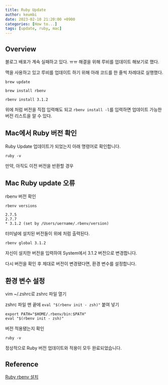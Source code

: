 ```yaml
---
title: Ruby Update
author: keumbi
date: 2023-02-10 21:20:00 +0900
categories: [How to...]
tags: [update, ruby, mac]
---
```


## Overview

블로그 배포가 계속 실패하고 있다. ㅠㅠ 해결을 위해 루비를 업데이트 해보기로 했다.

맥을 사용하고 있고 루비를 업데이트 하기 위해 아래 코드를 한 줄씩 차례대로 실행했다.

```shell
brew update

brew install rbenv

rbenv install 3.1.2
```

위에 처럼 버전을 직접 입력해도 되고 `rbenv install -l`를 입력하면 업데이트 가능한 버전 리스트을 알 수 있다.


## Mac에서 Ruby 버전 확인

Ruby Update 업데이트가 되었는지 아래 명령어로 확인합니다.

```shell
ruby -v
```

만약, 아직도 이전 버전을 반환할 경우

## Mac Ruby update 오류

rbenv 버전 확인

```shell
rbenv versions

2.7.5
2.7.7
* 3.1.2 (set by /Users/uername/.rbenv/version)

```
터미널에 설치된 버전들이 위에 처럼 출력된다.

```shell
rbenv global 3.1.2
```
자신이 설치한 버전을 입력하여 System에서 3.1.2 버전으로 변경합니다.

다시 버전을 확인 후 제대로 버전이 변경됐다면, 환경 변수를 설정합니다.

## 환경 변수 설정

vim ~/.zshrc로 zshrc 파일 열기

zshrc 파일 맨 끝에 `eval "$(rbenv init - zsh)"` 붙여 넣기

```shell
export PATH="$HOME/.rbenv/bin:$PATH"
eval "$(rbenv init - zsh)"
```

버전 적용됐는지 확인

`ruby -v`

정상적으로 Ruby 버전 업데이트와 적용이 모두 완료되었습니다.

## Reference

[Ruby rbenv 설치](https://developak.tistory.com/entry/Ruby-%EB%A3%A8%EB%B9%84-rbenv-%EC%84%A4%EC%B9%98)
